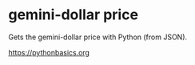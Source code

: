 # gemini-dollar price 

Gets the gemini-dollar price with Python (from JSON).

https://pythonbasics.org
